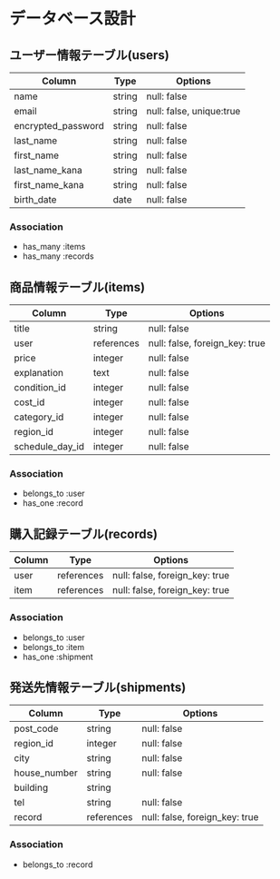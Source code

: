 # データベース設計

## ユーザー情報テーブル(users)

| Column             | Type                | Options                  |
| ------------------ | ------------------- | ------------------------ |
| name               | string              | null: false              |
| email              | string              | null: false, unique:true |
| encrypted_password | string              | null: false              |
| last_name          | string              | null: false              |
| first_name         | string              | null: false              |
| last_name_kana     | string              | null: false              |
| first_name_kana    | string              | null: false              |
| birth_date         | date                | null: false              |

### Association

* has_many :items
* has_many :records

## 商品情報テーブル(items)

| Column             | Type                | Options                        |
| ------------------ | ------------------- | ------------------------------ |
| title              | string              | null: false                    |
| user               | references          | null: false, foreign_key: true |
| price              | integer             | null: false                    |
| explanation        | text                | null: false                    |
| condition_id       | integer             | null: false                    |
| cost_id            | integer             | null: false                    |
| category_id        | integer             | null: false                    |
| region_id          | integer             | null: false                    |
| schedule_day_id    | integer             | null: false                    |


### Association

* belongs_to :user
* has_one :record

## 購入記録テーブル(records)

| Column             | Type                | Options                        |
| ------------------ | ------------------- | ------------------------------ |
| user               | references          | null: false, foreign_key: true |
| item               | references          | null: false, foreign_key: true |

### Association

* belongs_to :user
* belongs_to :item
* has_one :shipment

## 発送先情報テーブル(shipments)

| Column             | Type                | Options                        |
| ------------------ | ------------------- | ------------------------------ |
| post_code          | string              | null: false                    |
| region_id          | integer             | null: false                    |
| city               | string              | null: false                    |
| house_number       | string              | null: false                    |
| building           | string              |                                |
| tel                | string              | null: false                    |
| record             | references          | null: false, foreign_key: true |


### Association

* belongs_to :record